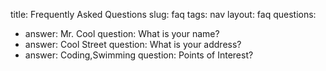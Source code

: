 title: Frequently Asked Questions
slug: faq
tags: nav
layout: faq
questions:
- answer: Mr. Cool
  question: What is your name?
- answer: Cool Street
  question: What is your address?
- answer: Coding,Swimming
  question: Points of Interest?